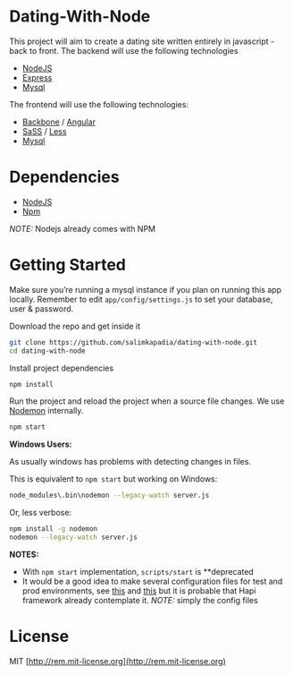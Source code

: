 Dating-With-Node
=========
This project will aim to create a dating site written entirely in javascript - back to front. The backend will use the following technologies

  - [NodeJS](http://nodejs.org/)
  - [Express](http://expressjs.com/)
  - [Mysql](https://github.com/felixge/node-mysql)

The frontend will use the following technologies:

  - [Backbone](http://backbonejs.org/) / [Angular](http://angularjs.org/)
  - [SaSS](http://sass-lang.com/) / [Less](http://lesscss.org/)
  - [Mysql](https://github.com/felixge/node-mysql)

Dependencies
=========
  - [NodeJS](http://nodejs.org/)
  - [Npm](https://github.com/isaacs/npm/)


_NOTE:_ Nodejs already comes with NPM

Getting Started
=========
Make sure you’re running a mysql instance if you plan on running this app locally.
Remember to edit `app/config/settings.js` to set your database, user & password.

Download the repo and get inside it


```bash
git clone https://github.com/salimkapadia/dating-with-node.git
cd dating-with-node
```


Install project dependencies

```bash
npm install
```

Run the project and reload the project when a source file changes. We use [Nodemon](https://github.com/remy/nodemon) internally.

```bash
npm start
```


**Windows Users:** 

As usually windows has problems with detecting changes in files.

This is equivalent to ```npm start``` but working on Windows:

```bash
node_modules\.bin\nodemon --legacy-watch server.js
```

Or, less verbose:

```bash
npm install -g nodemon
nodemon --legacy-watch server.js
```



**NOTES:**


* With ``` npm start ``` implementation, ``` scripts/start ``` is **deprecated
* It would be a good idea to make several configuration files for test and prod environments, see [this](http://dailyjs.com/2014/01/02/recipe-for-express-configuration/?utm_source=feedburner&utm_medium=email&utm_campaign=Feed%3A+dailyjs+%28DailyJS%29) and [this](http://www.jorisooms.be/testing-your-node-api-with-supertest/) but it is probable that Hapi framework already contemplate it.
_NOTE:_ simply the config files





License
=========
MIT [http://rem.mit-license.org](http://rem.mit-license.org)

